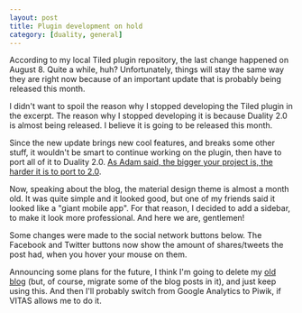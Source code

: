```yaml
---
layout: post
title: Plugin development on hold
category: [duality, general]
---
```


According to my local Tiled plugin repository, the last change happened on August 8. Quite a while, huh? Unfortunately, things will stay the same way they are right now because of an important update that is probably being released this month.

I didn't want to spoil the reason why I stopped developing the Tiled plugin in the excerpt. The reason why I stopped developing it is because Duality 2.0 is almost being released. I believe it is going to be released this month.

Since the new update brings new cool features, and breaks some other stuff, it wouldn't be smart to continue working on the plugin, then have to port all of it to Duality 2.0. [As Adam said, the bigger your project is, the harder it is to port to 2.0](http://forum.adamslair.net/viewtopic.php?f=17&t=557).

Now, speaking about the blog, the material design theme is almost a month old. It was quite simple and it looked good, but one of my friends said it looked like a "giant mobile app". For that reason, I decided to add a sidebar, to make it look more professional. And here we are, gentlemen!

Some changes were made to the social network buttons below. The Facebook and Twitter buttons now show the amount of shares/tweets the post had, when you hover your mouse on them.

Announcing some plans for the future, I think I'm going to delete my [old blog](https://rockytv.d-mp.org) (but, of course, migrate some of the blog posts in it), and just keep using this. And then I'll probably switch from Google Analytics to Piwik, if VITAS allows me to do it.
